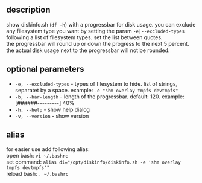## description
show diskinfo.sh (`df -h`) with a progressbar for disk usage. you can exclude any filesystem type you want by setting the param `-e|--excluded-types` following a list of filesystem types. set the list between quotes.<br>
the progressbar will round up or down the progress to the next 5 percent.<br>
the actual disk usage next to the progressbar will not be rounded.


## optional parameters
* `-e, --excluded-types` - types of filesystem to hide. list of strings, separatet by a space. example: `-e "shm overlay tmpfs devtmpfs"`
* `-b, --bar-length` - length of the progressbar. default: 120. example: [######---------] 40%
* `-h, --help` - show help dialog
* `-v, --version` - show version


## alias
for easier use add following alias:<br>
open bash: `vi ~/.bashrc`<br>
set command: `alias di="/opt/diskinfo/diskinfo.sh -e 'shm overlay tmpfs devtmpfs'"`<br>
reload bash: `. ~/.bashrc`

